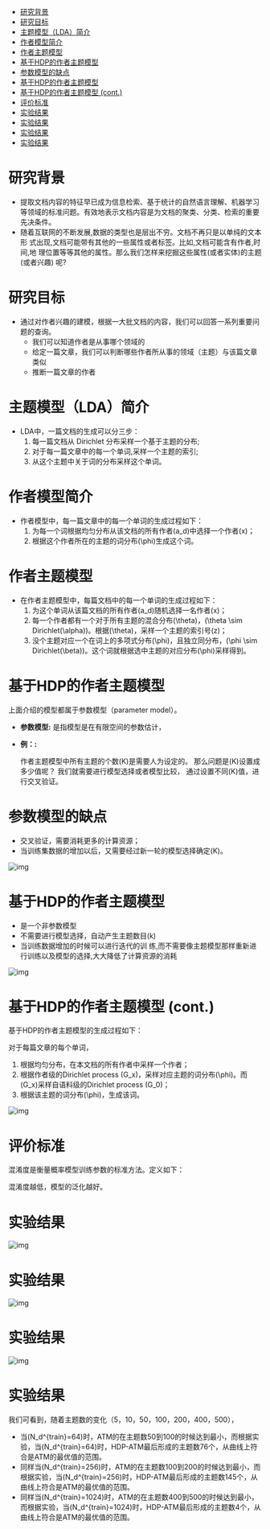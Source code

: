 - [研究背景](#sec-)
- [研究目标](#sec-)
- [主题模型（LDA）简介](#sec-)
- [作者模型简介](#sec-)
- [作者主题模型](#sec-)
- [基于HDP的作者主题模型](#sec-)
- [参数模型的缺点](#sec-)
- [基于HDP的作者主题模型](#sec-)
- [基于HDP的作者主题模型 (cont.)](#sec-)
- [评价标准](#sec-)
- [实验结果](#sec-)
- [实验结果](#sec-)
- [实验结果](#sec-)
- [实验结果](#sec-)


# 研究背景<a id="orgheadline1"></a>

-   提取文档内容的特征早已成为信息检索、基于统计的自然语言理解、机器学习等领域的标准问题。有效地表示文档内容是为文档的聚类、分类、检索的重要先决条件。
-   随着互联网的不断发展,数据的类型也是层出不穷。文档不再只是以单纯的文本形 式出现,文档可能带有其他的一些属性或者标签。比如,文档可能含有作者,时间,地 理位置等等其他的属性。那么我们怎样来挖掘这些属性(或者实体)的主题(或者兴趣) 呢?

# 研究目标<a id="orgheadline2"></a>

-   通过对作者兴趣的建模，根据一大批文档的内容，我们可以回答一系列重要问题的查询。
    -   我们可以知道作者是从事哪个领域的
    -   给定一篇文章，我们可以判断哪些作者所从事的领域（主题）与该篇文章类似
    -   推断一篇文章的作者

# 主题模型（LDA）简介<a id="orgheadline3"></a>

-   LDA中，一篇文档的生成可以分三步：
    1.  每一篇文档从 Dirichlet 分布采样一个基于主题的分布;
    2.  对于每一篇文章中的每一个单词,采样一个主题的索引;
    3.  从这个主题中关于词的分布采样这个单词。

# 作者模型简介<a id="orgheadline4"></a>

-   作者模型中，每一篇文章中的每一个单词的生成过程如下：
    1.  为每一个词根据均匀分布从该文档的所有作者\(a_d\)中选择一个作者\(x\)；
    2.  根据这个作者所在的主题的词分布\(\phi\)生成这个词。

# 作者主题模型<a id="orgheadline5"></a>

-   在作者主题模型中，每篇文档中的每一个单词的生成过程如下：
    1.  为这个单词从该篇文档的所有作者\(a_d\)随机选择一名作者\(x\)；
    2.  每一个作者都有一个对于所有主题的混合分布\(\theta\)，\(\theta \sim Dirichlet(\alpha)\)。根据\(\theta\)，采样一个主题的索引号\(z\)；
    3.  没个主题对应一个在词上的多项式分布\(\phi\)，且独立同分布，\(\phi \sim Dirichlet(\beta)\)。这个词就根据选中主题的对应分布\(\phi\)采样得到。

# 基于HDP的作者主题模型<a id="orgheadline6"></a>

上面介绍的模型都属于参数模型（parameter model）。

-   **参数模型:** 是指模型是在有限空间的参数估计，
-   **例：:** 

    作者主题模型中所有主题的个数\(K\)是需要人为设定的。
    那么问题是\(K\)设置成多少值呢？
    我们就需要进行模型选择或者模型比较，
    通过设置不同\(K\)值，进行交叉验证。

# 参数模型的缺点<a id="orgheadline7"></a>

-   交叉验证，需要消耗更多的计算资源；
-   当训练集数据的增加以后，又需要经过新一轮的模型选择确定\(K\)。

![img](/Users/zhangli/Desktop/论文/UCASthesis/figures/chap01/chap01-pm.png "参数模型")

# 基于HDP的作者主题模型<a id="orgheadline8"></a>

-   是一个非参数模型
-   不需要进行模型选择，自动产生主题数目\(k\)
-   当训练数据增加的时候可以进行迭代的训 练,而不需要像主题模型那样重新进行训练以及模型的选择,大大降低了计算资源的消耗

![img](/Users/zhangli/Desktop/论文/UCASthesis/figures/chap01/chap01-npm.png "非参数模型")

# 基于HDP的作者主题模型 (cont.)<a id="orgheadline9"></a>

基于HDP的作者主题模型的生成过程如下：

对于每篇文章的每个单词，

1.  根据均匀分布，在本文档的所有作者中采样一个作者；
2.  根据作者级的Dirichlet process \(G_x\)，采样对应主题的词分布\(\phi\)。而\(G_x\)采样自语料级的Dirichlet process \(G_0\)；
3.  根据该主题的词分布\(\phi\)，生成该词。

![img](/Users/zhangli/Desktop/论文/UCASthesis/figures/chap01/chap01-natm.png "基于HDP的作者主题模型")

# 评价标准<a id="orgheadline10"></a>

混淆度是衡量概率模型训练参数的标准方法。定义如下：

混淆度越低，模型的泛化越好。

# 实验结果<a id="orgheadline11"></a>

![img](/Users/zhangli/Desktop/论文/UCASthesis/figures/chap01/perplexity64.png "模型比较(\(N_d^{train}=64\))")

# 实验结果<a id="orgheadline12"></a>

![img](/Users/zhangli/Desktop/论文/UCASthesis/figures/chap01/perplexity256.png "模型比较(\(N_d^{train}=256\))")

# 实验结果<a id="orgheadline13"></a>

![img](/Users/zhangli/Desktop/论文/UCASthesis/figures/chap01/perplexity1024.png "模型比较(\(N_d^{train}=1024\))")

# 实验结果<a id="orgheadline14"></a>

我们可看到，随着主题数的变化（5，10，50，100，200，400，500），

-   当\(N_d^{train}=64\)时，ATM的在主题数50到100的时候达到最小，而根据实验，当\(N_d^{train}=64\)时，HDP-ATM最后形成的主题数76个，从曲线上符合是ATM的最优值的范围。
-   同样当\(N_d^{train}=256\)时，ATM的在主题数100到200的时候达到最小，而根据实验，当\(N_d^{train}=256\)时，HDP-ATM最后形成的主题数145个，从曲线上符合是ATM的最优值的范围。
-   同样当\(N_d^{train}=1024\)时，ATM的在主题数400到500的时候达到最小，而根据实验，当\(N_d^{train}=1024\)时，HDP-ATM最后形成的主题数4个，从曲线上符合是ATM的最优值的范围。
